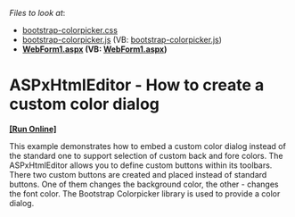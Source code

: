 <!-- default file list -->
*Files to look at*:

* [bootstrap-colorpicker.css](./CS/DXWebApplication1/css/bootstrap-colorpicker.css)
* [bootstrap-colorpicker.js](./CS/DXWebApplication1/js/bootstrap-colorpicker.js) (VB: [bootstrap-colorpicker.js](./VB/DXWebApplication1/js/bootstrap-colorpicker.js))
* **[WebForm1.aspx](./CS/DXWebApplication1/WebForm1.aspx) (VB: [WebForm1.aspx](./VB/DXWebApplication1/WebForm1.aspx))**
<!-- default file list end -->
# ASPxHtmlEditor - How to create a custom color dialog
<!-- run online -->
**[[Run Online]](https://codecentral.devexpress.com/e4706/)**
<!-- run online end -->


<p>This example demonstrates how to embed a custom color dialog instead of the standard one to support selection of custom back and fore colors. The ASPxHtmlEditor allows you to define custom buttons within its toolbars. There two custom buttons are created and placed instead of standard buttons. One of them changes the background color, the other - changes the font color. The Bootstrap Colorpicker library is used to provide a color dialog.</p>

<br/>


